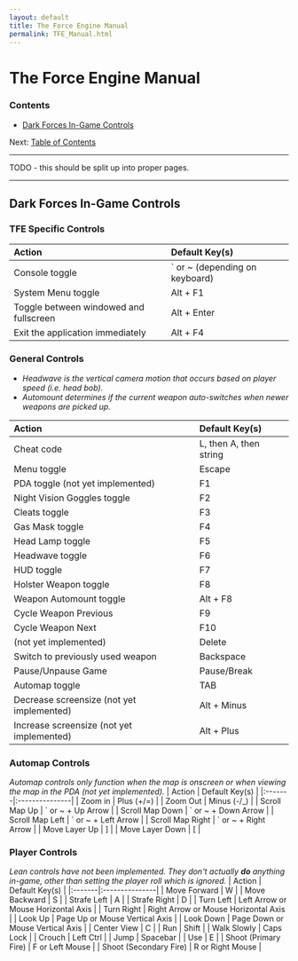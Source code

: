 ```yaml
---
layout: default
title: The Force Engine Manual
permalink: TFE_Manual.html
---
```

# The Force Engine Manual

### Contents
* [Dark Forces In-Game Controls](#dark-forces-in-game-controls)

Next: [Table of Contents](TM_Table_Of_Contents.md)

---

TODO - this should be split up into proper pages.

---
## Dark Forces In-Game Controls
### TFE Specific Controls
| Action | Default Key(s) |
|:-------|:---------------|
| Console toggle | \` or ~ (depending on keyboard) |
| System Menu toggle | Alt + F1 |
| Toggle between windowed and fullscreen | Alt + Enter |
| Exit the application immediately | Alt + F4 |

### General Controls
* _Headwave is the vertical camera motion that occurs based on player speed (i.e. head bob)._
* _Automount determines if the current weapon auto-switches when newer weapons are picked up._

| Action | Default Key(s) |
|:-------|:---------------|
| Cheat code | L, then A, then string |
| Menu toggle | Escape |
| PDA toggle (not yet implemented) | F1 |
| Night Vision Goggles toggle | F2 |
| Cleats toggle | F3 |
| Gas Mask toggle | F4 |
| Head Lamp toggle | F5 |
| Headwave toggle | F6 |
| HUD toggle | F7 |
| Holster Weapon toggle | F8 |
| Weapon Automount toggle | Alt + F8 |
| Cycle Weapon Previous | F9 |
| Cycle Weapon Next | F10 |
| (not yet implemented) | Delete |
| Switch to previously used weapon | Backspace |
| Pause/Unpause Game | Pause/Break |
| Automap toggle | TAB |
| Decrease screensize (not yet implemented) | Alt + Minus |
| Increase screensize (not yet implemented) | Alt + Plus |

### Automap Controls
_Automap controls only function when the map is onscreen or when viewing the map in the PDA (not yet implemented)._
| Action | Default Key(s) |
|:-------|:---------------|
| Zoom in | Plus (+/=) |
| Zoom Out | Minus (-/\_) |
| Scroll Map Up | \` or ~ + Up Arrow |
| Scroll Map Down | \` or ~ + Down Arrow |
| Scroll Map Left | \` or ~ + Left Arrow |
| Scroll Map Right | \` or ~ + Right Arrow |
| Move Layer Up | \] |
| Move Layer Down | \[ |

### Player Controls
_Lean controls have not been implemented. They don't actually **do** anything in-game, other than setting the player roll which is ignored._
| Action | Default Key(s) |
|:-------|:---------------|
| Move Forward | W |
| Move Backward | S |
| Strafe Left | A |
| Strafe Right | D |
| Turn Left | Left Arrow or Mouse Horizontal Axis |
| Turn Right | Right Arrow or Mouse Horizontal Axis |
| Look Up | Page Up or Mouse Vertical Axis |
| Look Down | Page Down or Mouse Vertical Axis |
| Center View | C |
| Run | Shift |
| Walk Slowly | Caps Lock |
| Crouch | Left Ctrl |
| Jump | Spacebar |
| Use | E |
| Shoot (Primary Fire) | F or Left Mouse |
| Shoot (Secondary Fire) | R or Right Mouse |
